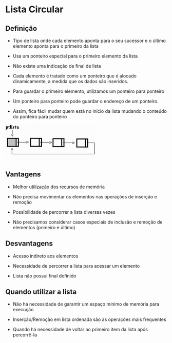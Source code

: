 # Lista Circular

## Definição

* Tipo de lista onde cada elemento aponta para o seu sucessor e o último elemento aponta para o primeiro da lista

* Usa um ponteiro especial para o primeiro elemento da lista

* Não existe uma indicação de final de lista

* Cada elemento é tratado como um ponteiro que é alocado dinamicamente, a medida que os dados são inseridos.

* Para guardar o primeiro elemento, utilizamos um ponteiro para ponteiro

* Um ponteiro para ponteiro pode guardar o endereço de um ponteiro.

* Assim, fica fácil mudar quem está no início da lista mudando o conteúdo do ponteiro para ponteiro

![lista circular](img/circ.gif)

## Vantagens

* Melhor utilização dos recursos de memória

* Não precisa movimentar os elementos nas operações de inserção e remoção

* Possibilidade de percorrer a lista diversas vezes

* Não precisamos considerar casos especiais de inclusão e remoção de elementos (primeiro e último)

## Desvantagens

* Acesso indireto aos elementos

* Necessidade de percorrer a lista para acessar um elemento

* Lista não possui final definido

## Quando utilizar a lista

* Não há necessidade de garantir um espaço mínimo de memória para execução

* Inserção/Remoção em lista ordenada são as operações mais frequentes

* Quando há necessidade de voltar ao primeiro item da lista após percorrê-la
